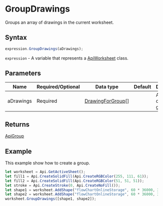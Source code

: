 # GroupDrawings

Groups an array of drawings in the current worksheet.

## Syntax

```javascript
expression.GroupDrawings(aDrawings);
```

`expression` - A variable that represents a [ApiWorksheet](../ApiWorksheet.md) class.

## Parameters

| **Name** | **Required/Optional** | **Data type** | **Default** | **Description** |
| ------------- | ------------- | ------------- | ------------- | ------------- |
| aDrawings | Required | [DrawingForGroup](../../Enumeration/DrawingForGroup.md)[] |  | An array of drawings to group. |

## Returns

[ApiGroup](../../ApiGroup/ApiGroup.md)

## Example

This example show how to create a group.

```javascript editor-xlsx
let worksheet = Api.GetActiveSheet();
let fill1 = Api.CreateSolidFill(Api.CreateRGBColor(255, 111, 61));
let fill2 = Api.CreateSolidFill(Api.CreateRGBColor(51, 51, 51));
let stroke = Api.CreateStroke(0, Api.CreateNoFill());
let shape1 = worksheet.AddShape("flowChartOnlineStorage", 60 * 36000, 35 * 36000, fill1, stroke, 0, 2 * 36000, 0, 3 * 36000);
let shape2 = worksheet.AddShape("flowChartOnlineStorage", 60 * 36000, 35 * 36000, fill2, stroke, 0, 15 * 36000, 0, 30 * 36000);
worksheet.GroupDrawings([shape1, shape2]);
```
